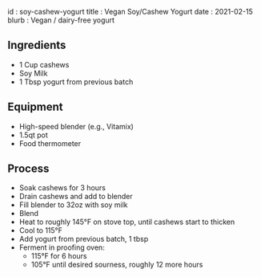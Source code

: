 id         : soy-cashew-yogurt
title      : Vegan Soy/Cashew Yogurt
date       : 2021-02-15
blurb      : Vegan / dairy-free yogurt

## Ingredients

* 1 Cup cashews
* Soy Milk
* 1 Tbsp yogurt from previous batch

## Equipment

* High-speed blender (e.g., Vitamix)
* 1.5qt pot
* Food thermometer

## Process

* Soak cashews for 3 hours
* Drain cashews and add to blender
* Fill blender to 32oz with soy milk
* Blend
* Heat to roughly 145&deg;F on stove top, until cashews start to thicken
* Cool to 115&deg;F
* Add yogurt from previous batch, 1 tbsp
* Ferment in proofing oven:
    * 115&deg;F for 6 hours
    * 105&deg;F until desired sourness, roughly 12 more hours
